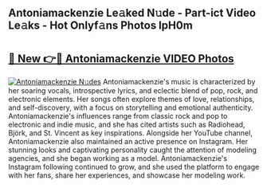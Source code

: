 ## Antoniamackenzie Le𝚊ked N𝚞de - Part-ict Video Le𝚊ks - Hot Onlyf𝚊ns Photos lpH0m

# <h2><a href="http://ab46095.deff.icu/?id=Antoniamackenzie">🔗 New 👉🔴 Antoniamackenzie VIDEO Photos</a></h2>

[![Antoniamackenzie N𝚞des](https://i.imgur.com/rIISA9y.gif)](http://ab46095.deff.icu/?id=Antoniamackenzie)
Antoniamackenzie's music is characterized by her soaring vocals, introspective lyrics, and eclectic blend of pop, rock, and electronic elements. Her songs often explore themes of love, relationships, and self-discovery, with a focus on storytelling and emotional authenticity. Antoniamackenzie's influences range from classic rock and pop to electronic and indie music, and she has cited artists such as Radiohead, Björk, and St. Vincent as key inspirations. Alongside her YouTube channel, Antoniamackenzie also maintained an active presence on Instagram. Her stunning looks and captivating personality caught the attention of modeling agencies, and she began working as a model. Antoniamackenzie's Instagram following continued to grow, and she used the platform to engage with her fans, share her experiences, and showcase her modeling work.
